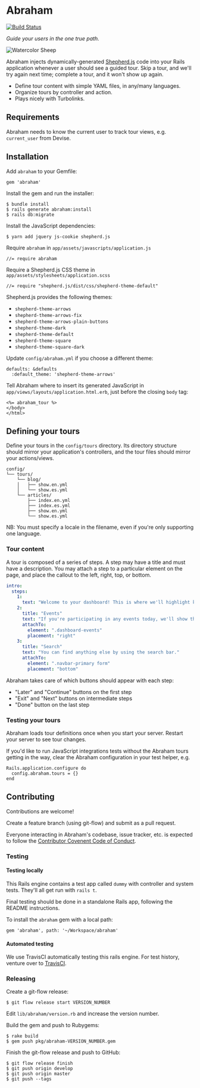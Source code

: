 # Abraham

[![Build Status](https://travis-ci.com/actmd/abraham.svg?branch=master)](https://travis-ci.com/actmd/abraham)

_Guide your users in the one true path._

![Watercolor Sheep](https://upload.wikimedia.org/wikipedia/commons/e/e4/Watercolor_Sheep_Drawing.jpg)

Abraham injects dynamically-generated [Shepherd.js](https://shepherdjs.dev/docs/) code into your Rails application whenever a user should see a guided tour. Skip a tour, and we'll try again next time; complete a tour, and it won't show up again.

* Define tour content with simple YAML files, in any/many languages.
* Organize tours by controller and action.
* Plays nicely with Turbolinks.

## Requirements

Abraham needs to know the current user to track tour views, e.g. `current_user` from Devise.

## Installation

Add `abraham` to your Gemfile:

```
gem 'abraham'

```

Install the gem and run the installer:

```
$ bundle install
$ rails generate abraham:install
$ rails db:migrate
```

Install the JavaScript dependencies:

```
$ yarn add jquery js-cookie shepherd.js
```

Require `abraham` in `app/assets/javascripts/application.js`

```
//= require abraham
```

Require a Shepherd.js CSS theme in `app/assets/stylesheets/application.scss`

```
//= require "shepherd.js/dist/css/shepherd-theme-default"
```

Shepherd.js provides the following themes:

- `shepherd-theme-arrows`
- `shepherd-theme-arrows-fix`
- `shepherd-theme-arrows-plain-buttons`
- `shepherd-theme-dark`
- `shepherd-theme-default`
- `shepherd-theme-square`
- `shepherd-theme-square-dark`

Update `config/abraham.yml` if you choose a different theme:

```
defaults: &defaults
  :default_theme: 'shepherd-theme-arrows'
```

Tell Abraham where to insert its generated JavaScript in `app/views/layouts/application.html.erb`, just before the closing `body` tag:

```erb
<%= abraham_tour %>
</body>
</html>
```

## Defining your tours

Define your tours in the `config/tours` directory. Its directory structure should mirror your application's controllers, and the tour files should mirror your actions/views.

```
config/
└── tours/
    └── blog/
    │   ├── show.en.yml
    │   └── show.es.yml    
    └── articles/
        ├── index.en.yml
        ├── index.es.yml
        ├── show.en.yml
        └── show.es.yml
```

NB: You must specify a locale in the filename, even if you're only supporting one language.

### Tour content

A tour is composed of a series of steps. A step may have a title and must have a description. You may attach a step to a particular element on the page, and place the callout to the left, right, top, or bottom.

```yaml
intro:
  steps:
    1:
      text: "Welcome to your dashboard! This is where we'll highlight key information to manage your day."
    2:
      title: "Events"
      text: "If you're participating in any events today, we'll show that here."
      attachTo:
        element: ".dashboard-events"
        placement: "right"
    3:
      title: "Search"
      text: "You can find anything else by using the search bar."
      attachTo:
        element: ".navbar-primary form"
        placement: "bottom"
```

Abraham takes care of which buttons should appear with each step:

* "Later" and "Continue" buttons on the first step
* "Exit" and "Next" buttons on intermediate steps
* "Done" button on the last step

### Testing your tours

Abraham loads tour definitions once when you start your server. Restart your server to see tour changes.

If you'd like to run JavaScript integrations tests without the Abraham tours getting in the way, clear the Abraham configuration in your test helper, e.g.

```
Rails.application.configure do
  config.abraham.tours = {}
end
```

## Contributing

Contributions are welcome!

Create a feature branch (using git-flow) and submit as a pull request.

Everyone interacting in Abraham's codebase, issue tracker, etc. is expected to follow the [Contributor Covenent Code of Conduct](https://www.contributor-covenant.org/version/1/4/code-of-conduct).

### Testing

#### Testing locally

This Rails engine contains a test app called `dummy` with controller and system tests. They'll all get run with `rails t`.

Final testing should be done in a standalone Rails app, following the README instructions.

To install the `abraham` gem with a local path:

```
gem 'abraham', path: '~/Workspace/abraham'
```

#### Automated testing

We use TravisCI automatically testing this rails engine. For test history, venture over to [TravisCI](https://travis-ci.com/actmd/abraham).

### Releasing

Create a git-flow release:

```
$ git flow release start VERSION_NUMBER
```

Edit `lib/abraham/version.rb` and increase the version number.

Build the gem and push to Rubygems:

```
$ rake build
$ gem push pkg/abraham-VERSION_NUMBER.gem
```

Finish the git-flow release and push to GitHub:

```
$ git flow release finish
$ git push origin develop
$ git push origin master
$ git push --tags
```
